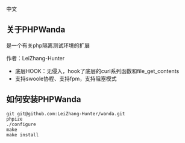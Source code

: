 中文 

## 关于PHPWanda
是一个有关php隔离测试环境的扩展

作者：LeiZhang-Hunter
- 底层HOOK：无侵入，hook了底层的curl系列函数和file_get_contents
- 支持swoole协程、支持fpm，支持阻塞模式

## 如何安装PHPWanda
```
git git@github.com:LeiZhang-Hunter/wanda.git
phpize
./configure
make
make install
```

